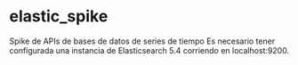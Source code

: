 elastic_spike
===============

Spike de APIs de bases de datos de series de tiempo
Es necesario tener configurada una instancia de Elasticsearch 5.4 corriendo en localhost:9200.